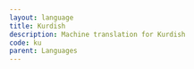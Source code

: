 ```yaml
---
layout: language
title: Kurdish
description: Machine translation for Kurdish
code: ku
parent: Languages
---
```

